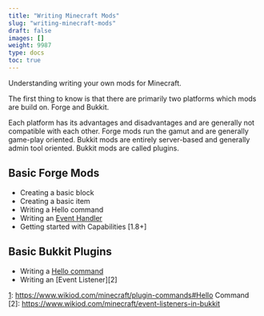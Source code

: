 ```yaml
---
title: "Writing Minecraft Mods"
slug: "writing-minecraft-mods"
draft: false
images: []
weight: 9987
type: docs
toc: true
---
```


Understanding writing your own mods for Minecraft.

The first thing to know is that there are primarily two platforms which mods are build on. Forge and Bukkit.

Each platform has its advantages and disadvantages and are generally not compatible with each other. Forge mods run the gamut and are generally game-play oriented. Bukkit mods are entirely server-based and generally admin tool oriented. Bukkit mods are called plugins. 

## Basic Forge Mods
 * Creating a basic block
 * Creating a basic item
 * Writing a Hello command
 * Writing an [Event Handler][1]
 * Getting started with Capabilities [1.8+]


  [1]: https://www.wikiod.com/minecraft/event-listeners-in-forge

## Basic Bukkit Plugins
 * Writing a [Hello command][1]
 * Writing an [Event Listener][2]


  [1]: https://www.wikiod.com/minecraft/plugin-commands#Hello Command
  [2]: https://www.wikiod.com/minecraft/event-listeners-in-bukkit

